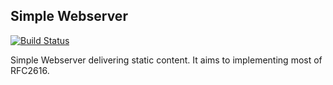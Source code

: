 Simple Webserver
----------------

[![Build Status](https://travis-ci.org/cornelcreanga/webserver.svg)](https://travis-ci.org/cornelcreanga/webserver)

Simple Webserver delivering static content. It aims to implementing most of RFC2616.

 